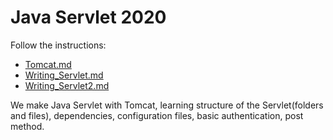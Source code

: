 # Java Servlet 2020

Follow the instructions:

- [Tomcat.md](https://github.com/Leone717/Java_Server/blob/master/Tomcat.md)
- [Writing_Servlet.md](https://github.com/Leone717/Java_Server/blob/master/Writing_Servlet.md)
- [Writing_Servlet2.md](https://github.com/Leone717/Java_Server/blob/master/Writing_Servlet2.md)

We make Java Servlet with Tomcat, learning structure of the Servlet(folders and files), dependencies, configuration files, basic authentication, post method.  
